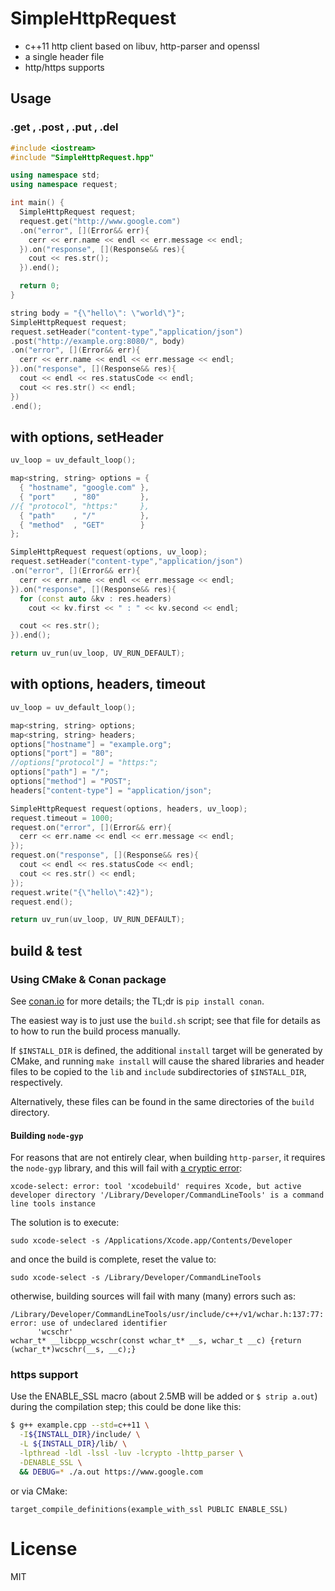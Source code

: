 # SimpleHttpRequest

* c++11 http client based on libuv, http-parser and openssl
* a single header file
* http/https supports

## Usage
### .get , .post , .put , .del
```cpp
#include <iostream>
#include "SimpleHttpRequest.hpp"

using namespace std;
using namespace request;

int main() {
  SimpleHttpRequest request;
  request.get("http://www.google.com")
  .on("error", [](Error&& err){
    cerr << err.name << endl << err.message << endl;
  }).on("response", [](Response&& res){
    cout << res.str();
  }).end();

  return 0;
}
```
```cpp
string body = "{\"hello\": \"world\"}";
SimpleHttpRequest request;
request.setHeader("content-type","application/json")
.post("http://example.org:8080/", body)
.on("error", [](Error&& err){
  cerr << err.name << endl << err.message << endl;
}).on("response", [](Response&& res){
  cout << endl << res.statusCode << endl;
  cout << res.str() << endl;
})
.end();
```

## with options, setHeader
```cpp
uv_loop = uv_default_loop();

map<string, string> options = {
  { "hostname", "google.com" },
  { "port"    , "80"         },
//{ "protocol", "https:"     },
  { "path"    , "/"          },
  { "method"  , "GET"        }
};

SimpleHttpRequest request(options, uv_loop);
request.setHeader("content-type","application/json")
.on("error", [](Error&& err){
  cerr << err.name << endl << err.message << endl;
}).on("response", [](Response&& res){
  for (const auto &kv : res.headers)
    cout << kv.first << " : " << kv.second << endl;

  cout << res.str();
}).end();

return uv_run(uv_loop, UV_RUN_DEFAULT);
```

## with options, headers, timeout
```cpp
uv_loop = uv_default_loop();

map<string, string> options;
map<string, string> headers;
options["hostname"] = "example.org";
options["port"] = "80";
//options["protocol"] = "https:";
options["path"] = "/";
options["method"] = "POST";
headers["content-type"] = "application/json";

SimpleHttpRequest request(options, headers, uv_loop);
request.timeout = 1000;
request.on("error", [](Error&& err){
  cerr << err.name << endl << err.message << endl;
});
request.on("response", [](Response&& res){
  cout << endl << res.statusCode << endl;
  cout << res.str() << endl;
});
request.write("{\"hello\":42}");
request.end();

return uv_run(uv_loop, UV_RUN_DEFAULT);
```


## build & test

### Using CMake & Conan package

See [conan.io](http://conan.io) for more details; the TL;dr is `pip install conan`.

The easiest way is to just use the `build.sh` script; see that file for details as to how to run the build process manually.

If `$INSTALL_DIR` is defined, the additional `install` target will be generated by CMake, and running `make install` will cause the shared libraries and header files to be copied to the `lib` and `include` subdirectories of `$INSTALL_DIR`, respectively.

Alternatively, these files can be found in the same directories of the `build` directory.


#### Building `node-gyp`

For reasons that are not entirely clear, when building `http-parser`, it requires the `node-gyp` library, and this will fail with [a cryptic error](https://github.com/nodejs/node-gyp/issues/569):


```
xcode-select: error: tool 'xcodebuild' requires Xcode, but active developer directory '/Library/Developer/CommandLineTools' is a command line tools instance
```

The solution is to execute:

`sudo xcode-select -s /Applications/Xcode.app/Contents/Developer`

and once the build is complete, reset the value to:

`sudo xcode-select -s /Library/Developer/CommandLineTools`

otherwise, building sources will fail with many (many) errors such as:

```
/Library/Developer/CommandLineTools/usr/include/c++/v1/wchar.h:137:77: error: use of undeclared identifier
      'wcschr'
wchar_t* __libcpp_wcschr(const wchar_t* __s, wchar_t __c) {return (wchar_t*)wcschr(__s, __c);}
```


### https support

Use the ENABLE_SSL macro (about 2.5MB will be added or `$ strip a.out`) during the compilation step; this could be done like this:

```bash
$ g++ example.cpp --std=c++11 \
  -I${INSTALL_DIR}/include/ \
  -L ${INSTALL_DIR}/lib/ \
  -lpthread -ldl -lssl -luv -lcrypto -lhttp_parser \
  -DENABLE_SSL \
  && DEBUG=* ./a.out https://www.google.com
```

or via CMake:

    target_compile_definitions(example_with_ssl PUBLIC ENABLE_SSL)


# License

MIT
